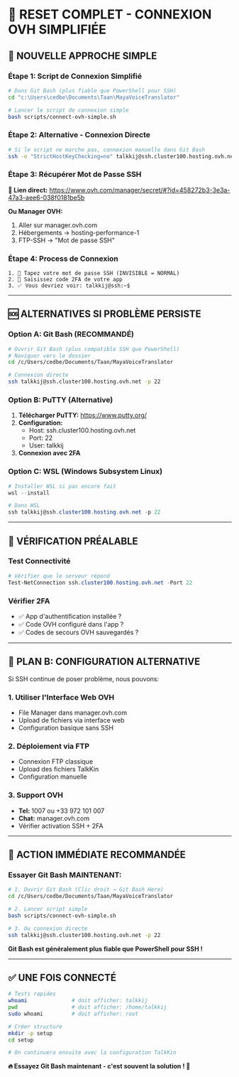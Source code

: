 # 🔄 RESET COMPLET - CONNEXION OVH SIMPLIFIÉE

## 🎯 NOUVELLE APPROCHE SIMPLE

### **Étape 1: Script de Connexion Simplifié**
```bash
# Dans Git Bash (plus fiable que PowerShell pour SSH)
cd "c:\Users\cedbe\Documents\Taan\MayaVoiceTranslator"

# Lancer le script de connexion simple
bash scripts/connect-ovh-simple.sh
```

### **Étape 2: Alternative - Connexion Directe**
```bash
# Si le script ne marche pas, connexion manuelle dans Git Bash
ssh -o "StrictHostKeyChecking=no" talkkij@ssh.cluster100.hosting.ovh.net -p 22
```

### **Étape 3: Récupérer Mot de Passe SSH**
**🔗 Lien direct:** https://www.ovh.com/manager/secret/#?id=458272b3-3e3a-47a3-aee6-038f0181be5b

**Ou Manager OVH:**
1. Aller sur manager.ovh.com
2. Hébergements → hosting-performance-1  
3. FTP-SSH → "Mot de passe SSH"

### **Étape 4: Process de Connexion**
```
1. 🔑 Tapez votre mot de passe SSH (INVISIBLE = NORMAL)
2. 📱 Saisissez code 2FA de votre app
3. ✅ Vous devriez voir: talkkij@ssh:~$
```

---

## 🆘 ALTERNATIVES SI PROBLÈME PERSISTE

### **Option A: Git Bash (RECOMMANDÉ)**
```bash
# Ouvrir Git Bash (plus compatible SSH que PowerShell)
# Naviguer vers le dossier
cd /c/Users/cedbe/Documents/Taan/MayaVoiceTranslator

# Connexion directe
ssh talkkij@ssh.cluster100.hosting.ovh.net -p 22
```

### **Option B: PuTTY (Alternative)**
1. **Télécharger PuTTY:** https://www.putty.org/
2. **Configuration:**
   - Host: ssh.cluster100.hosting.ovh.net
   - Port: 22
   - User: talkkij
3. **Connexion avec 2FA**

### **Option C: WSL (Windows Subsystem Linux)**
```powershell
# Installer WSL si pas encore fait
wsl --install

# Dans WSL
ssh talkkij@ssh.cluster100.hosting.ovh.net -p 22
```

---

## 🔧 VÉRIFICATION PRÉALABLE

### **Test Connectivité**
```powershell
# Vérifier que le serveur répond
Test-NetConnection ssh.cluster100.hosting.ovh.net -Port 22
```

### **Vérifier 2FA**
- ✅ App d'authentification installée ?
- ✅ Code OVH configuré dans l'app ?
- ✅ Codes de secours OVH sauvegardés ?

---

## 🚀 PLAN B: CONFIGURATION ALTERNATIVE

Si SSH continue de poser problème, nous pouvons:

### **1. Utiliser l'Interface Web OVH**
- File Manager dans manager.ovh.com
- Upload de fichiers via interface web
- Configuration basique sans SSH

### **2. Déploiement via FTP**
- Connexion FTP classique
- Upload des fichiers TalkKin
- Configuration manuelle

### **3. Support OVH**
- **Tel:** 1007 ou +33 972 101 007
- **Chat:** manager.ovh.com
- Vérifier activation SSH + 2FA

---

## 🎯 ACTION IMMÉDIATE RECOMMANDÉE

### **Essayer Git Bash MAINTENANT:**
```bash
# 1. Ouvrir Git Bash (Clic droit → Git Bash Here)
cd /c/Users/cedbe/Documents/Taan/MayaVoiceTranslator

# 2. Lancer script simple
bash scripts/connect-ovh-simple.sh

# 3. Ou connexion directe
ssh talkkij@ssh.cluster100.hosting.ovh.net -p 22
```

**Git Bash est généralement plus fiable que PowerShell pour SSH !**

---

## ✅ UNE FOIS CONNECTÉ

```bash
# Tests rapides
whoami              # doit afficher: talkkij
pwd                 # doit afficher: /home/talkkij
sudo whoami         # doit afficher: root

# Créer structure
mkdir -p setup
cd setup

# On continuera ensuite avec la configuration TalkKin
```

**🔥 Essayez Git Bash maintenant - c'est souvent la solution ! 🚀**
